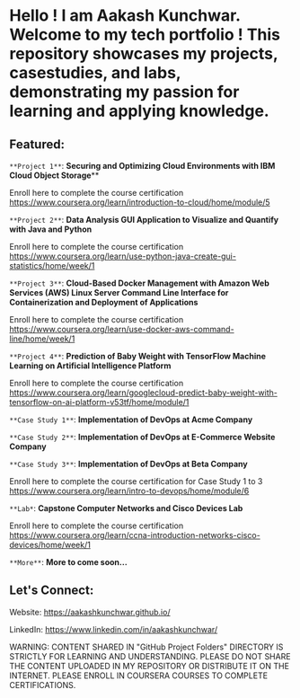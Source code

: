 # Hello ! I am Aakash Kunchwar. Welcome to my tech portfolio ! This repository showcases my projects, casestudies, and labs, demonstrating my passion for learning and applying knowledge. 

## Featured:

`**Project 1**`: **Securing and Optimizing Cloud Environments with IBM Cloud Object Storage****

Enroll here to complete the course certification 
https://www.coursera.org/learn/introduction-to-cloud/home/module/5

`**Project 2**`: **Data Analysis GUI Application to Visualize and Quantify with Java and Python**

Enroll here to complete the course certification 
https://www.coursera.org/learn/use-python-java-create-gui-statistics/home/week/1

`**Project 3**`: **Cloud-Based Docker Management with Amazon Web Services (AWS) Linux Server Command Line Interface for Containerization and Deployment of Applications**

Enroll here to complete the course certification 
https://www.coursera.org/learn/use-docker-aws-command-line/home/week/1

`**Project 4**`: **Prediction of Baby Weight with TensorFlow Machine Learning on Artificial Intelligence Platform**

Enroll here to complete the course certification 
https://www.coursera.org/learn/googlecloud-predict-baby-weight-with-tensorflow-on-ai-platform-v53tf/home/module/1

`**Case Study 1**`: **Implementation of DevOps at Acme Company**

`**Case Study 2**`: **Implementation of DevOps at E-Commerce Website Company**

`**Case Study 3**`: **Implementation of DevOps at Beta Company**

Enroll here to complete the course certification for Case Study 1 to 3
https://www.coursera.org/learn/intro-to-devops/home/module/6

`**Lab*`: **Capstone Computer Networks and Cisco Devices Lab**

Enroll here to complete the course certification
https://www.coursera.org/learn/ccna-introduction-networks-cisco-devices/home/week/1

`**More**`: **More to come soon...**

## Let's Connect:
Website: https://aakashkunchwar.github.io/

LinkedIn: https://www.linkedin.com/in/aakashkunchwar/

WARNING: CONTENT SHARED IN "GitHub Project Folders" DIRECTORY IS STRICTLY FOR LEARNING AND UNDERSTANDING. PLEASE DO NOT SHARE THE CONTENT UPLOADED IN MY REPOSITORY OR DISTRIBUTE IT ON THE INTERNET. PLEASE ENROLL IN COURSERA COURSES TO COMPLETE CERTIFICATIONS.
